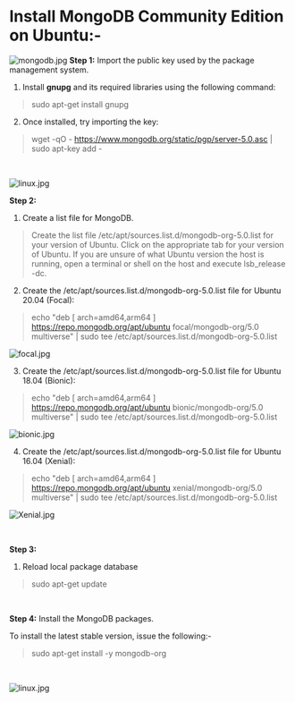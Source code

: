 # Install MongoDB Community Edition on Ubuntu:- 

![mongodb.jpg](https://bit.ly/3uOGfQd)
**Step 1:**
Import the public key used by the package management system.
1.   Install **gnupg** and its required libraries using the following command:
> sudo apt-get install gnupg
2.   Once installed, try importing the key:
> wget -qO - https://www.mongodb.org/static/pgp/server-5.0.asc | sudo apt-key add -

<br/>

![linux.jpg](https://bit.ly/3Fh6lji)

**Step 2:**
1. Create a list file for MongoDB.
> Create the list file /etc/apt/sources.list.d/mongodb-org-5.0.list for your version of Ubuntu.
Click on the appropriate tab for your version of Ubuntu. If you are unsure of what Ubuntu version the host is running, open a terminal or shell on the host and execute lsb_release -dc.
2. Create the /etc/apt/sources.list.d/mongodb-org-5.0.list file for Ubuntu 20.04 (Focal): 
> echo "deb [ arch=amd64,arm64 ] https://repo.mongodb.org/apt/ubuntu focal/mongodb-org/5.0 multiverse" | sudo tee /etc/apt/sources.list.d/mongodb-org-5.0.list

![focal.jpg](https://bit.ly/3ooITuG)

3. Create the /etc/apt/sources.list.d/mongodb-org-5.0.list file for Ubuntu 18.04 (Bionic):
> echo "deb [ arch=amd64,arm64 ] https://repo.mongodb.org/apt/ubuntu bionic/mongodb-org/5.0 multiverse" | sudo tee /etc/apt/sources.list.d/mongodb-org-5.0.list

![bionic.jpg](https://bit.ly/3l25zPg)

4. Create the /etc/apt/sources.list.d/mongodb-org-5.0.list file for Ubuntu 16.04 (Xenial):
> echo "deb [ arch=amd64,arm64 ] https://repo.mongodb.org/apt/ubuntu xenial/mongodb-org/5.0 multiverse" | sudo tee /etc/apt/sources.list.d/mongodb-org-5.0.list

![Xenial.jpg](https://bit.ly/3D7AAHB)

<br/>

**Step 3:**
1. Reload local package database

> sudo apt-get update

<br/>

**Step 4:**
Install the MongoDB packages.

To install the latest stable version, issue the following:-
> sudo apt-get install -y mongodb-org

<br/>

![linux.jpg](https://bit.ly/3D2NqXy)